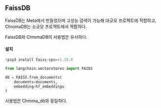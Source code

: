 ## FaissDB
FaissDB는 Meta에서 만들었으며 고성능 검색이 가능해 대규모 프로젝트에 적합하고, ChromaDB는 소규모 프로젝트에서 적합하다.

FaissDB와 ChromaDB의 사용법은 유사하다.

#### 설치
```py
!pip3 install faiss-cpu==1.10.0
```

```py
from langchain.vectorstores import FAISS

db = FAISS.from_documents(
    documents=documents,
    embedding=hf_embeddings
)
```

사용법은 Chroma_db와 동일하다.